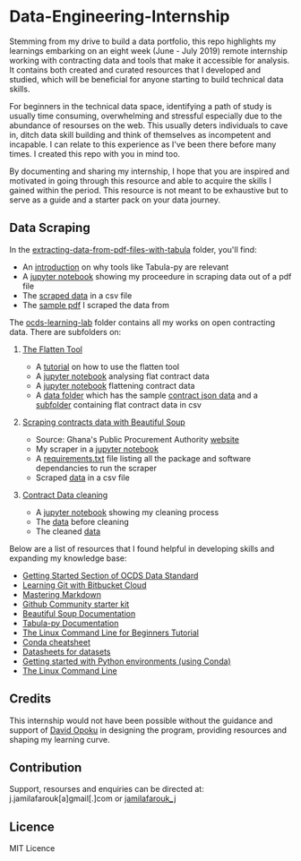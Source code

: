# Data-Engineering-Internship

Stemming from my drive to build a data portfolio, this repo highlights my learnings embarking on an eight week (June - July 2019) remote internship working with contracting data and tools that make it accessible for analysis. It contains both created and curated resources that I developed and studied, which will be beneficial for anyone starting to build technical data skills. 

For beginners in the technical data space, identifying a path of study is usually time consuming, overwhelming and stressful especially due to the abundance of resourses on the web. This usually deters individuals to cave in, ditch data skill building and think of themselves as incompetent and incapable. I can relate to this experience as I've been there before many times. I created this repo with you in mind too. 

By documenting and sharing my internship, I hope that you are inspired and motivated in going through this resource and able to acquire the skills I gained within the period. This resource is not meant to be exhaustive but to serve as a guide and a starter pack on your data journey. 

## Data Scraping

In the [extracting-data-from-pdf-files-with-tabula](https://github.com/jfarouk/Data-Engineering-Internship/tree/master/extracting-data-from-pdf-files-with-tabula) folder, you'll find:
- An [introduction]() on why tools like Tabula-py are relevant
- A [jupyter notebook](https://github.com/jfarouk/Data-Engineering-Internship/blob/master/extracting-data-from-pdf-files-with-tabula/extracting_data%20_from%20_pdf%20_files_01.ipynb) showing my proceedure in scraping data out of a pdf file
- The [scraped data](https://github.com/jfarouk/Data-Engineering-Internship/blob/master/extracting-data-from-pdf-files-with-tabula/popn_dist_district_brong_ahafo.csv) in a csv file
- The [sample pdf](https://github.com/jfarouk/Data-Engineering-Internship/blob/master/extracting-data-from-pdf-files-with-tabula/Ghana_Health_Sector_2017.pdf) I scraped the data from  

The [ocds-learning-lab](https://github.com/jfarouk/Data-Engineering-Internship/tree/master/ocds-learning-lab) folder contains all my works on open contracting data. There are subfolders on:

1. [The Flatten Tool](https://github.com/jfarouk/Data-Engineering-Internship/tree/master/ocds-learning-lab/flatten-tool-tutorial)
    - A [tutorial](https://github.com/jfarouk/Data-Engineering-Internship/blob/master/ocds-learning-lab/flatten-tool-tutorial/Introduction%20to%20The%20Flatten%20Tool%20For%20OCDS.md) on how to use the flatten tool
    - A [jupyter notebook](https://github.com/jfarouk/Data-Engineering-Internship/blob/master/ocds-learning-lab/flatten-tool-tutorial/analysing-flat-sample-ocds-award-data.ipynb) analysing flat contract data
    - A [jupyter notebook](https://github.com/jfarouk/Data-Engineering-Internship/blob/master/ocds-learning-lab/flatten-tool-tutorial/flattening-sample-json-ocds-award-data.ipynb) flattening contract data
    - A [data folder](https://github.com/jfarouk/Data-Engineering-Internship/tree/master/ocds-learning-lab/flatten-tool-tutorial/data) which has the sample [contract json data](https://github.com/jfarouk/Data-Engineering-Internship/blob/master/ocds-learning-lab/flatten-tool-tutorial/data/sample-ocds-award-data.json) and a [subfolder](https://github.com/jfarouk/Data-Engineering-Internship/tree/master/ocds-learning-lab/flatten-tool-tutorial/data/flattened_json(csv)) containing flat contract data in csv
    
2. [Scraping contracts data with Beautiful Soup](https://github.com/jfarouk/Data-Engineering-Internship/tree/master/ocds-learning-lab/scraping-gh-contract-data-with-beautiful-soup)
    - Source: Ghana's Public Procurement Authority [website](http://tenders.ppa.gov.gh/contracts)
    - My scraper in a [jupyter notebook](https://github.com/jfarouk/Data-Engineering-Internship/blob/master/ocds-learning-lab/scraping-gh-contract-data-with-beautiful-soup/scraping_gh_contracts_data.ipynb)
    - A [requirements.txt](https://github.com/jfarouk/Data-Engineering-Internship/blob/master/ocds-learning-lab/scraping-gh-contract-data-with-beautiful-soup/requirements.txt) file listing all the package and software dependancies to run the scraper
    - Scraped [data](https://github.com/jfarouk/Data-Engineering-Internship/blob/master/ocds-learning-lab/scraping-gh-contract-data-with-beautiful-soup/contract_data_ppa_gh.csv) in a csv file

3. [Contract Data cleaning](https://github.com/jfarouk/Data-Engineering-Internship/tree/master/ocds-learning-lab/cleaning-gh-contract-data)
    - A [jupyter notebook](https://github.com/jfarouk/Data-Engineering-Internship/blob/master/ocds-learning-lab/cleaning-gh-contract-data/cleaning_gh_contract_data.ipynb) showing my cleaning process
    - The [data](https://github.com/jfarouk/Data-Engineering-Internship/blob/master/ocds-learning-lab/cleaning-gh-contract-data/contract_data_ppa_gh.csv) before cleaning
    - The cleaned [data](https://github.com/jfarouk/Data-Engineering-Internship/blob/master/ocds-learning-lab/cleaning-gh-contract-data/cleaned_gh_contract_data.csv)  

Below are a list of resources that I found helpful in developing skills and expanding my knowledge base:
- [Getting Started Section of OCDS Data Standard](http://standard.open-contracting.org/latest/en/getting_started/)
- [Learning Git with Bitbucket Cloud](https://www.atlassian.com/it/git/tutorials/learn-git-with-bitbucket-cloud)
- [Mastering Markdown](https://guides.github.com/features/mastering-markdown/)
- [Github Community starter kit](https://lab.github.com/githubtraining/community-starter-kit)
- [Beautiful Soup Documentation](https://www.crummy.com/software/BeautifulSoup/bs4/doc/)
- [Tabula-py Documentation](https://pypi.org/project/tabula-py/)
- [The Linux Command Line for Beginners Tutorial](https://tutorials.ubuntu.com/tutorial/command-line-for-beginners#0)
- [Conda cheatsheet](https://docs.conda.io/projects/conda/en/4.6.0/_downloads/52a95608c49671267e40c689e0bc00ca/conda-cheatsheet.pdf)
- [Datasheets for datasets](https://arxiv.org/pdf/1803.09010.pdf)
- [Getting started with Python environments (using Conda)](https://towardsdatascience.com/getting-started-with-python-environments-using-conda-32e9f2779307)
- [The Linux Command Line](https://drive.google.com/file/d/1tsQ2Uj1X2B8RBL7YI5FsR2hWKjKvj055/view)


## Credits
This internship would not have been possible without the guidance and support of [David Opoku](https://twitter.com/sdopoku) in designing the program, providing resources and shaping my learning curve.


## Contribution
Support, resourses and enquiries can be directed at: j.jamilafarouk[a]gmail[.]com or [jamilafarouk_j](https://twitter.com/jamilafarouk_j) 

## Licence
MIT Licence
